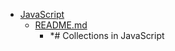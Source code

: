 - <a href = "E:\Node_projects\Node_Way\ArchivTSH_2\ArhivTimur_2\Collections-master\JavaScript\cat.JavaScript\dir.JavaScript.md">JavaScript</a>
    - <a href = "E:\Node_projects\Node_Way\ArchivTSH_2\ArhivTimur_2\Collections-master\JavaScript\README.md">README.md</a>
        - *# Collections in JavaScript
